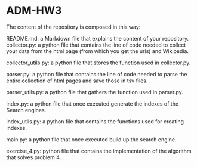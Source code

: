 # ADM-HW3

The content of the repository is composed in this way:

README.md: a Markdown file that explains the content of your repository. 
collector.py: a python file that contains the line of code needed to collect your data from the html page (from which you get the urls) and Wikipedia.

collector_utils.py: a python file that stores the function used in collector.py.

parser.py: a python file that contains the line of code needed to parse the entire collection of html pages and save those in tsv files.

parser_utils.py: a python file that gathers the function used in parser.py.

index.py: a python file that once executed generate the indexes of the Search engines.

index_utils.py: a python file that contains the functions used for creating indexes.


main.py: a python file that once executed build up the search engine. 

exercise_4.py: python file that contains the implementation of the algorithm that solves problem 4.

